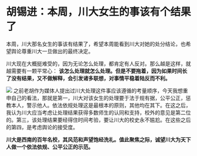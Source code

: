 

# 胡锡进：本周，川大女生的事该有个结果了

本周，川大那名女生的事该有结果了，希望本周能看到川大对她的处分结论，也希望舆论尊重川大一旦做出的最终决定。

川大现在大概挺难受的，因为无论怎么处理，都肯定有人反对。那么越是这样，就越需要有一颗平常心：
**该怎么处理就怎么处理。但是不要拖着，因为如果时间长了没有结果，又不做解释，会引发诸多联想，对事情平稳着陆反而不利。**

![](https://inews.gtimg.com/om_bt/O1VWaOMS8-Wwthf4_imvpoVzFmkQIRoWbP2DfpI51dHJoAA/1000)
之前老胡作为媒体人提出过川大处理这件事应该遵循的考量顺序，今天我想重申自己的看法，那就是第一，川大对该女生的处理要于法于规有据，公平公正，惩教本人，警示他人。依法依规处理这是最根本的原则，其他均在其下。在这之后，我认为川大应当考虑让处理结果获得多数师生的认同和支持，校外的意见是第二位的。第三，该处理结果要经得住时间考验，要让川大的校史永不尴尬。在这些之后的第四，是考虑舆论的接受度。

**川大是西南的百年名校，其风范和声望饱经洗礼。值此聚焦之际，诚望川大为天下人做一个依法依规、公平公正的示范。**

